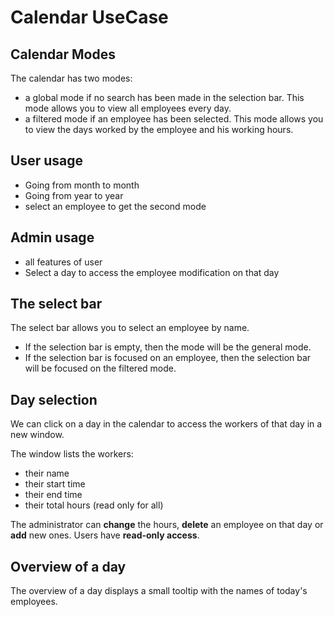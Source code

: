 # Calendar UseCase

## Calendar Modes

The calendar has two modes:

- a global mode if no search has been made in the selection bar. This mode allows you to view all employees every day.
- a filtered mode if an employee has been selected. This mode allows you to view the days worked by the employee and his working hours.

## User usage

- Going from month to month
- Going from year to year
- select an employee to get the second mode

## Admin usage

- all features of user
- Select a day to access the employee modification on that day

## The select bar

The select bar allows you to select an employee by name.

- If the selection bar is empty, then the mode will be the general mode.
- If the selection bar is focused on an employee, then the selection bar will be focused on the filtered mode.

## Day selection

We can click on a day in the calendar to access the workers of that day in a new window.

The window lists the workers:

- their name
- their start time
- their end time
- their total hours (read only for all)

The administrator can **change** the hours, **delete** an employee on that day or **add** new ones. Users have **read-only access**.

## Overview of a day

The overview of a day displays a small tooltip with the names of today's employees.
